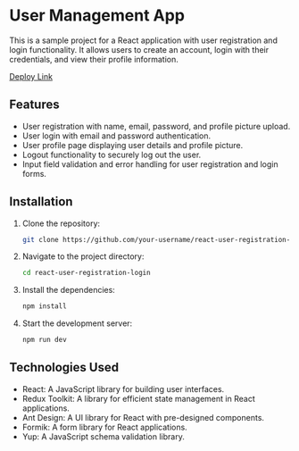 # User Management App

This is a sample project for a React application with user registration and login functionality. It allows users to create an account, login with their credentials, and view their profile information.

[Deploy Link](https://feature--dreamy-lokum-ee79a7.netlify.app/)

## Features

- User registration with name, email, password, and profile picture upload.
- User login with email and password authentication.
- User profile page displaying user details and profile picture.
- Logout functionality to securely log out the user.
- Input field validation and error handling for user registration and login forms.

## Installation

1. Clone the repository:

   ```bash
   git clone https://github.com/your-username/react-user-registration-login.git

   ```

2. Navigate to the project directory:

   ```bash
   cd react-user-registration-login

   ```

3. Install the dependencies:

   ```bash
   npm install

   ```

4. Start the development server:

   ```bash
   npm run dev
   ```

## Technologies Used

- React: A JavaScript library for building user interfaces.
- Redux Toolkit: A library for efficient state management in React applications.
- Ant Design: A UI library for React with pre-designed components.
- Formik: A form library for React applications.
- Yup: A JavaScript schema validation library.
